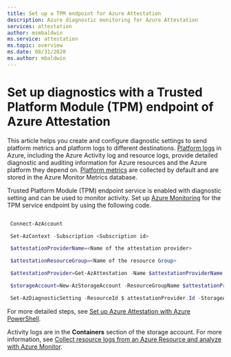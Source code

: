 ```yaml
---
title: Set up a TPM endpoint for Azure Attestation
description: Azure diagnostic monitoring for Azure Attestation
services: attestation
author: msmbaldwin
ms.service: attestation
ms.topic: overview
ms.date: 08/31/2020
ms.author: mbaldwin
---
```


# Set up diagnostics with a Trusted Platform Module (TPM) endpoint of Azure Attestation

This article helps you create and configure diagnostic settings to send platform metrics and platform logs to different destinations. [Platform logs](/azure/azure-monitor/platform/platform-logs-overview) in Azure, including the Azure Activity log and resource logs, provide detailed diagnostic and auditing information for Azure resources and the Azure platform they depend on. [Platform metrics](/azure/azure-monitor/platform/data-platform-metrics) are collected by default and are stored in the Azure Monitor Metrics database.

Trusted Platform Module (TPM) endpoint service is enabled with diagnostic setting and can be used to monitor activity. Set up [Azure Monitoring](/azure/azure-monitor/overview) for the TPM service endpoint by using the following code.

```powershell

 Connect-AzAccount 

 Set-AzContext -Subscription <Subscription id> 

 $attestationProviderName=<Name of the attestation provider> 

 $attestationResourceGroup=<Name of the resource Group> 

 $attestationProvider=Get-AzAttestation -Name $attestationProviderName -ResourceGroupName $attestationResourceGroup 

 $storageAccount=New-AzStorageAccount -ResourceGroupName $attestationProvider.ResourceGroupName -Name <Storage Account Name> -SkuName Standard_LRS -Location <Location> 

 Set-AzDiagnosticSetting -ResourceId $ attestationProvider.Id -StorageAccountId $ storageAccount.Id -Enabled $true 

```

For more detailed steps, see [Set up Azure Attestation with Azure PowerShell](/azure/attestation/quickstart-powershell#:~:text=%20Quickstart%3A%20Set%20up%20Azure%20Attestation%20with%20Azure,Register%20Microsoft.Attestation%20resource%20provider.%20Register%20the...%20More%20).

Activity logs are in the **Containers** section of the storage account. For more information, see [Collect resource logs from an Azure Resource and analyze with Azure Monitor](/azure/azure-monitor/learn/tutorial-resource-logs).
